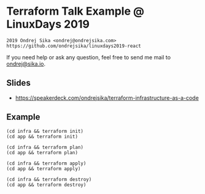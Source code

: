 # Terraform Talk Example @ LinuxDays 2019

    2019 Ondrej Sika <ondrej@ondrejsika.com>
    https://github.com/ondrejsika/linuxdays2019-react

If you need help or ask any question, feel free to send me mail to <ondrej@sika.io>.


## Slides

- <https://speakerdeck.com/ondrejsika/terraform-infrastructure-as-a-code>


## Example

```
(cd infra && terraform init)
(cd app && terraform init)

(cd infra && terraform plan)
(cd app && terraform plan)

(cd infra && terraform apply)
(cd app && terraform apply)

(cd infra && terraform destroy)
(cd app && terraform destroy)
```
